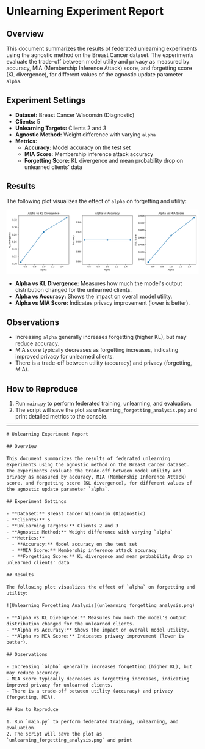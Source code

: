 # Unlearning Experiment Report

## Overview

This document summarizes the results of federated unlearning experiments using the agnostic method on the Breast Cancer dataset. The experiments evaluate the trade-off between model utility and privacy as measured by accuracy, MIA (Membership Inference Attack) score, and forgetting score (KL divergence), for different values of the agnostic update parameter `alpha`.

## Experiment Settings

- **Dataset:** Breast Cancer Wisconsin (Diagnostic)
- **Clients:** 5
- **Unlearning Targets:** Clients 2 and 3
- **Agnostic Method:** Weight difference with varying `alpha`
- **Metrics:**
  - **Accuracy:** Model accuracy on the test set
  - **MIA Score:** Membership inference attack accuracy
  - **Forgetting Score:** KL divergence and mean probability drop on unlearned clients' data

## Results

The following plot visualizes the effect of `alpha` on forgetting and utility:

![Unlearning Forgetting Analysis](unlearning_forgetting_analysis.png)

- **Alpha vs KL Divergence:** Measures how much the model's output distribution changed for the unlearned clients.
- **Alpha vs Accuracy:** Shows the impact on overall model utility.
- **Alpha vs MIA Score:** Indicates privacy improvement (lower is better).

## Observations

- Increasing `alpha` generally increases forgetting (higher KL), but may reduce accuracy.
- MIA score typically decreases as forgetting increases, indicating improved privacy for unlearned clients.
- There is a trade-off between utility (accuracy) and privacy (forgetting, MIA).

## How to Reproduce

1. Run `main.py` to perform federated training, unlearning, and evaluation.
2. The script will save the plot as `unlearning_forgetting_analysis.png` and print detailed metrics to the console.

---
```# filepath: /home/sibi/Documents/mul/Machine-Unlearning/unlearning_experiment_report.md
# Unlearning Experiment Report

## Overview

This document summarizes the results of federated unlearning experiments using the agnostic method on the Breast Cancer dataset. The experiments evaluate the trade-off between model utility and privacy as measured by accuracy, MIA (Membership Inference Attack) score, and forgetting score (KL divergence), for different values of the agnostic update parameter `alpha`.

## Experiment Settings

- **Dataset:** Breast Cancer Wisconsin (Diagnostic)
- **Clients:** 5
- **Unlearning Targets:** Clients 2 and 3
- **Agnostic Method:** Weight difference with varying `alpha`
- **Metrics:**
  - **Accuracy:** Model accuracy on the test set
  - **MIA Score:** Membership inference attack accuracy
  - **Forgetting Score:** KL divergence and mean probability drop on unlearned clients' data

## Results

The following plot visualizes the effect of `alpha` on forgetting and utility:

![Unlearning Forgetting Analysis](unlearning_forgetting_analysis.png)

- **Alpha vs KL Divergence:** Measures how much the model's output distribution changed for the unlearned clients.
- **Alpha vs Accuracy:** Shows the impact on overall model utility.
- **Alpha vs MIA Score:** Indicates privacy improvement (lower is better).

## Observations

- Increasing `alpha` generally increases forgetting (higher KL), but may reduce accuracy.
- MIA score typically decreases as forgetting increases, indicating improved privacy for unlearned clients.
- There is a trade-off between utility (accuracy) and privacy (forgetting, MIA).

## How to Reproduce

1. Run `main.py` to perform federated training, unlearning, and evaluation.
2. The script will save the plot as `unlearning_forgetting_analysis.png` and print